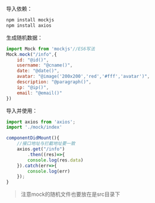 导入依赖：

```bash
npm install mockjs
npm install axios
```

生成随机数据：

```js
import Mock from 'mockjs'//ES6写法
Mock.mock("/info",{
    id: "@id()",
    username: "@cname()",
    date: "@date()",
    avatar: "@image('200x200','red','#fff','avatar')",
    description: "@paragraph()",
    ip: "@ip()",
    email: "@email()"
})
```

导入并使用：

```js
import axios from 'axios';
import './mock/index'
```

```jsx
componentDidMount(){
    //接口地址与拦截地址要一致
    axios.get("/info")
        .then((res)=>{
        console.log(res.data)
    }).catch(err=>{
        console.log(err)
    });
}
```

> 注意mock的随机文件也要放在是src目录下